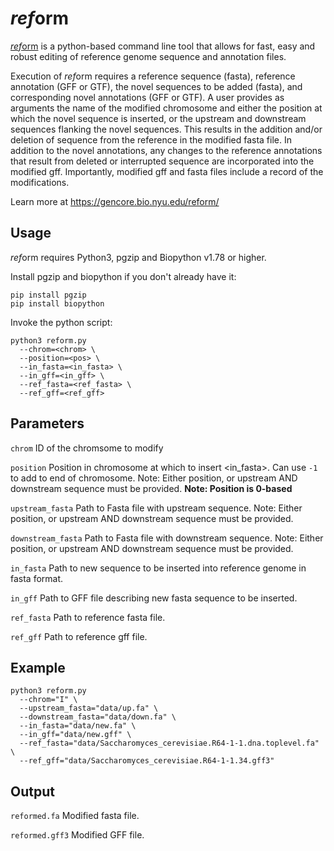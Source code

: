 # <i>ref</i>orm

[*ref*orm](https://gencore.bio.nyu.edu/reform/) is a python-based command line tool that allows for fast, easy and robust editing of reference genome sequence and annotation files.

Execution of *ref*orm requires a reference sequence (fasta), reference annotation (GFF or GTF), the novel sequences to be added (fasta), and corresponding novel annotations (GFF or GTF). A user provides as arguments the name of the modified chromosome and either the position at which the novel sequence is inserted, or the upstream and downstream sequences flanking the novel sequences. This results in the addition and/or deletion of sequence from the reference in the modified fasta file. In addition to the novel annotations, any changes to the reference annotations that result from deleted or interrupted sequence are incorporated into the modified gff.  Importantly, modified gff and fasta files include a record of the modifications.

Learn more at https://gencore.bio.nyu.edu/reform/

## Usage

*ref*orm requires Python3, pgzip and Biopython v1.78 or higher. 

Install pgzip and biopython if you don't already have it:

`pip install pgzip`   
`pip install biopython`

Invoke the python script:

```
python3 reform.py 
  --chrom=<chrom> \
  --position=<pos> \ 
  --in_fasta=<in_fasta> \
  --in_gff=<in_gff> \
  --ref_fasta=<ref_fasta> \
  --ref_gff=<ref_gff>
```

## Parameters

`chrom` ID of the chromsome to modify

`position` Position in chromosome at which to insert <in_fasta>. Can use `-1` to add to end of chromosome. Note: Either position, or upstream AND downstream sequence must be provided. **Note: Position is 0-based**

`upstream_fasta` Path to Fasta file with upstream sequence. Note: Either position, or upstream AND downstream sequence must be provided.

`downstream_fasta` Path to Fasta file with downstream sequence. Note: Either position, or upstream AND downstream sequence must be provided.

`in_fasta` Path to new sequence to be inserted into reference genome in fasta format.

`in_gff` Path to GFF file describing new fasta sequence to be inserted.

`ref_fasta` Path to reference fasta file.

`ref_gff` Path to reference gff file.

## Example

```
python3 reform.py 
  --chrom="I" \
  --upstream_fasta="data/up.fa" \
  --downstream_fasta="data/down.fa" \
  --in_fasta="data/new.fa" \
  --in_gff="data/new.gff" \
  --ref_fasta="data/Saccharomyces_cerevisiae.R64-1-1.dna.toplevel.fa" \
  --ref_gff="data/Saccharomyces_cerevisiae.R64-1-1.34.gff3"
```

## Output

`reformed.fa` Modified fasta file.

`reformed.gff3` Modified GFF file.

